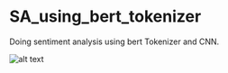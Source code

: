 # SA_using_bert_tokenizer
Doing sentiment analysis using bert Tokenizer and CNN.


![alt text](https://cdn.socialbakers.com/www/storage/www/articles/content/2018-12/1545313838-sentiment-analysis.jpg)
